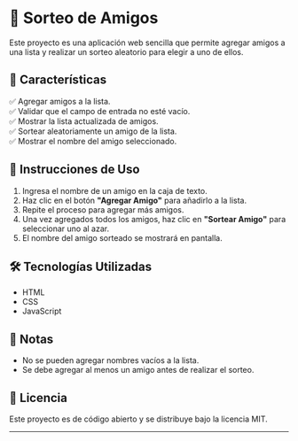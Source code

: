 # 🎉 Sorteo de Amigos  

Este proyecto es una aplicación web sencilla que permite agregar amigos a una lista y realizar un sorteo aleatorio para elegir a uno de ellos.  

## 🚀 Características  

✅ Agregar amigos a la lista.  
✅ Validar que el campo de entrada no esté vacío.  
✅ Mostrar la lista actualizada de amigos.  
✅ Sortear aleatoriamente un amigo de la lista.  
✅ Mostrar el nombre del amigo seleccionado.  

## 📜 Instrucciones de Uso  

1. Ingresa el nombre de un amigo en la caja de texto.  
2. Haz clic en el botón **"Agregar Amigo"** para añadirlo a la lista.  
3. Repite el proceso para agregar más amigos.  
4. Una vez agregados todos los amigos, haz clic en **"Sortear Amigo"** para seleccionar uno al azar.  
5. El nombre del amigo sorteado se mostrará en pantalla.  

## 🛠️ Tecnologías Utilizadas  

- HTML  
- CSS  
- JavaScript  

## 📌 Notas  

- No se pueden agregar nombres vacíos a la lista.  
- Se debe agregar al menos un amigo antes de realizar el sorteo.  

## 📄 Licencia  

Este proyecto es de código abierto y se distribuye bajo la licencia MIT.  

---  

